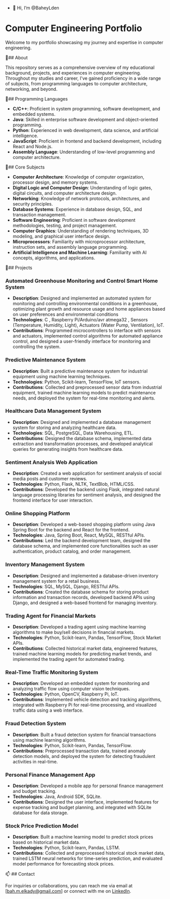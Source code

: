 - 👋 Hi, I’m @BaheyLden
  
# Computer Engineering Portfolio

Welcome to my portfolio showcasing my journey and expertise in computer engineering.

🌱## About

This repository serves as a comprehensive overview of my educational background, projects, and experiences in computer engineering. Throughout my studies and career, I've gained proficiency in a wide range of subjects, from programming languages to computer architecture, networking, and beyond.

🌱## Programming Languages

- **C/C++**: Proficient in system programming, software development, and embedded systems.
- **Java**: Skilled in enterprise software development and object-oriented programming.
- **Python**: Experienced in web development, data science, and artificial intelligence.
- **JavaScript**: Proficient in frontend and backend development, including React and Node.js.
- **Assembly Language**: Understanding of low-level programming and computer architecture.

🌱## Core Subjects

- **Computer Architecture**: Knowledge of computer organization, processor design, and memory systems.
- **Digital Logic and Computer Design**: Understanding of logic gates, digital circuits, and computer architecture design.
- **Networking**: Knowledge of network protocols, architectures, and security principles.
- **Database Systems**: Experience in database design, SQL, and transaction management.
- **Software Engineering**: Proficient in software development methodologies, testing, and project management.
- **Computer Graphics**: Understanding of rendering techniques, 3D modeling, and graphical user interface design.
- **Microprocessors**: Familiarity with microprocessor architecture, instruction sets, and assembly language programming.
- **Artificial Intelligence and Machine Learning**: Familiarity with AI concepts, algorithms, and applications.

🌱## Projects

###  Automated Greenhouse Monitoring and Control Smart Home System
- **Description**: Designed and implemented an automated system for monitoring and controlling environmental conditions in a greenhouse, optimizing plant growth and resource usage and home appliances based on user preferences and environmental conditions
- **Technologies**: C , Raspberry Pi/Arduino/avr atmega32 , Sensors (Temperature, Humidity, Light), Actuators (Water Pump, Ventilation), IoT.
- **Contributions**: Programmed microcontrollers to interface with sensors and actuators, implemented control algorithms for automated appliance control, and designed a user-friendly interface for monitoring and controlling the system.

###  Predictive Maintenance System
- **Description**: Built a predictive maintenance system for industrial equipment using machine learning techniques.
- **Technologies**: Python, Scikit-learn, TensorFlow, IoT sensors.
- **Contributions**: Collected and preprocessed sensor data from industrial equipment, trained machine learning models to predict maintenance needs, and deployed the system for real-time monitoring and alerts.

###  Healthcare Data Management System
- **Description**: Designed and implemented a database management system for storing and analyzing healthcare data.
- **Technologies**: SQL, PostgreSQL, Data Warehousing, ETL.
- **Contributions**: Designed the database schema, implemented data extraction and transformation processes, and developed analytical queries for generating insights from healthcare data.

###  Sentiment Analysis Web Application
- **Description**: Created a web application for sentiment analysis of social media posts and customer reviews.
- **Technologies**: Python, Flask, NLTK, TextBlob, HTML/CSS.
- **Contributions**: Developed the backend using Flask, integrated natural language processing libraries for sentiment analysis, and designed the frontend interface for user interaction.

###  Online Shopping Platform
- **Description**: Developed a web-based shopping platform using Java Spring Boot for the backend and React for the frontend.
- **Technologies**: Java, Spring Boot, React, MySQL, RESTful APIs.
- **Contributions**: Led the backend development team, designed the database schema, and implemented core functionalities such as user authentication, product catalog, and order management.
  
###  Inventory Management System
- **Description**: Designed and implemented a database-driven inventory management system for a retail business.
- **Technologies**: SQL, MySQL, Django, RESTful APIs.
- **Contributions**: Created the database schema for storing product information and transaction records, developed backend APIs using Django, and designed a web-based frontend for managing inventory.
  
###  Trading Agent for Financial Markets
- **Description**: Developed a trading agent using machine learning algorithms to make buy/sell decisions in financial markets.
- **Technologies**: Python, Scikit-learn, Pandas, TensorFlow, Stock Market APIs.
- **Contributions**: Collected historical market data, engineered features, trained machine learning models for predicting market trends, and implemented the trading agent for automated trading.
  
###  Real-Time Traffic Monitoring System
- **Description**: Developed an embedded system for monitoring and analyzing traffic flow using computer vision techniques.
- **Technologies**: Python, OpenCV, Raspberry Pi, IoT.
- **Contributions**: Implemented vehicle detection and tracking algorithms, integrated with Raspberry Pi for real-time processing, and visualized traffic data using a web interface.
  
###  Fraud Detection System
- **Description**: Built a fraud detection system for financial transactions using machine learning algorithms.
- **Technologies**: Python, Scikit-learn, Pandas, TensorFlow.
- **Contributions**: Preprocessed transaction data, trained anomaly detection models, and deployed the system for detecting fraudulent activities in real-time.
  
###  Personal Finance Management App
- **Description**: Developed a mobile app for personal finance management and budget tracking.
- **Technologies**: Java, Android SDK, SQLite.
- **Contributions**: Designed the user interface, implemented features for expense tracking and budget planning, and integrated with SQLite database for data storage.
  
###  Stock Price Prediction Model
- **Description**: Built a machine learning model to predict stock prices based on historical market data.
- **Technologies**: Python, Scikit-learn, Pandas, LSTM.
- **Contributions**: Collected and preprocessed historical stock market data, trained LSTM neural networks for time-series prediction, and evaluated model performance for forecasting stock prices.


📫 ## Contact

For inquiries or collaborations, you can reach me via email at [bah.m.elkady@gmail.com] or connect with me on [LinkedIn](https://www.linkedin.com).


<!---
BaheyLden/BaheyLden is a ✨ special ✨ repository because its `README.md` (this file) appears on your GitHub profile.
You can click the Preview link to take a look at your changes.
--->
